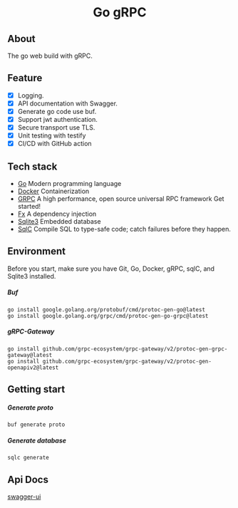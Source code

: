 <h1 align="center">Go gRPC</h1>

## About
The go web build with gRPC.

## Feature
- [x] Logging.
- [x] API documentation with Swagger.
- [x] Generate go code use buf.
- [x] Support jwt authentication.
- [x] Secure transport use TLS.
- [x] Unit testing with testify
- [x] CI/CD with GitHub action

## Tech stack

- [Go](https://go.dev) Modern programming language
- [Docker](https://www.docker.com/) Containerization
- [GRPC](https://grpc.io/) A high performance, open source universal RPC framework Get started!
- [Fx](https://github.com/uber-go/fx) A dependency injection
- [Sqlite3](https://github.com/mattn/go-sqlite3) Embedded database
- [SqlC](https://sqlc.dev/) Compile SQL to type-safe code; catch failures before they happen.

## Environment
Before you start, make sure you have Git, Go, Docker, gRPC, sqlC, and Sqlite3 installed.

<h5>Buf</h5>

``` shell
go install google.golang.org/protobuf/cmd/protoc-gen-go@latest
go install google.golang.org/grpc/cmd/protoc-gen-go-grpc@latest
```

<h5>gRPC-Gateway</h5>

``` shell
go install github.com/grpc-ecosystem/grpc-gateway/v2/protoc-gen-grpc-gateway@latest
go install github.com/grpc-ecosystem/grpc-gateway/v2/protoc-gen-openapiv2@latest
```

## Getting start

<h5>Generate proto</h5>

``` shell
buf generate proto
```

<h5>Generate database</h5>

```shell
sqlc generate
```

## Api Docs
[swagger-ui](http://localhost:50052)
